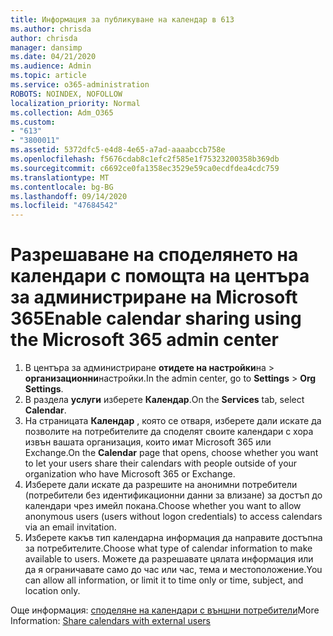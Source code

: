 ```yaml
---
title: Информация за публикуване на календар в 613
ms.author: chrisda
author: chrisda
manager: dansimp
ms.date: 04/21/2020
ms.audience: Admin
ms.topic: article
ms.service: o365-administration
ROBOTS: NOINDEX, NOFOLLOW
localization_priority: Normal
ms.collection: Adm_O365
ms.custom:
- "613"
- "3800011"
ms.assetid: 5372dfc5-e4d8-4e65-a7ad-aaaabccb758e
ms.openlocfilehash: f5676cdab8c1efc2f585e1f75323200358b369db
ms.sourcegitcommit: c6692ce0fa1358ec3529e59ca0ecdfdea4cdc759
ms.translationtype: MT
ms.contentlocale: bg-BG
ms.lasthandoff: 09/14/2020
ms.locfileid: "47684542"
---
```

# <a name="enable-calendar-sharing-using-the-microsoft-365-admin-center"></a><span data-ttu-id="02180-102">Разрешаване на споделянето на календари с помощта на центъра за администриране на Microsoft 365</span><span class="sxs-lookup"><span data-stu-id="02180-102">Enable calendar sharing using the Microsoft 365 admin center</span></span>

1. <span data-ttu-id="02180-103">В центъра за администриране **отидете на настройки**на   >   **организационни**настройки.</span><span class="sxs-lookup"><span data-stu-id="02180-103">In the admin center, go to  **Settings**  >  **Org Settings**.</span></span>
2. <span data-ttu-id="02180-104">В раздела  **услуги**  изберете  **Календар**.</span><span class="sxs-lookup"><span data-stu-id="02180-104">On the  **Services**  tab, select  **Calendar**.</span></span>
3. <span data-ttu-id="02180-105">На страницата  **Календар**  , която се отваря, изберете дали искате да позволите на потребителите да споделят своите календари с хора извън вашата организация, които имат Microsoft 365 или Exchange.</span><span class="sxs-lookup"><span data-stu-id="02180-105">On the  **Calendar**  page that opens, choose whether you want to let your users share their calendars with people outside of your organization who have Microsoft 365 or Exchange.</span></span>
4. <span data-ttu-id="02180-106">Изберете дали искате да разрешите на анонимни потребители (потребители без идентификационни данни за влизане) за достъп до календари чрез имейл покана.</span><span class="sxs-lookup"><span data-stu-id="02180-106">Choose whether you want to allow anonymous users (users without logon credentials) to access calendars via an email invitation.</span></span>
5. <span data-ttu-id="02180-107">Изберете какъв тип календарна информация да направите достъпна за потребителите.</span><span class="sxs-lookup"><span data-stu-id="02180-107">Choose what type of calendar information to make available to users.</span></span> <span data-ttu-id="02180-108">Можете да разрешавате цялата информация или да я ограничавате само до час или час, тема и местоположение.</span><span class="sxs-lookup"><span data-stu-id="02180-108">You can allow all information, or limit it to time only or time, subject, and location only.</span></span>

<span data-ttu-id="02180-109">Още информация: [споделяне на календари с външни потребители](https://docs.microsoft.com/microsoft-365/admin/manage/share-calendars-with-external-users)</span><span class="sxs-lookup"><span data-stu-id="02180-109">More Information: [Share calendars with external users](https://docs.microsoft.com/microsoft-365/admin/manage/share-calendars-with-external-users)</span></span>
